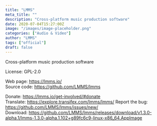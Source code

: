 ```yaml
---
title: "LMMS"
meta_title: ""
description: "Cross-platform music production software"
date: 2020-07-04T15:27:00Z
image: "/images/image-placeholder.png"
categories: ["Audio & Video"]
author: "LMMS"
tags: ["official"]
draft: false
---
```


Cross-platform music production software

License: GPL-2.0

Web page: https://lmms.io/  
Source code: https://github.com/LMMS/lmms

Donate: https://lmms.io/get-involved/#donate  
Translate: https://explore.transifex.com/lmms/lmms/
Report the bug: https://github.com/LMMS/lmms/issues/new/  
Download: https://github.com/LMMS/lmms/releases/download/v1.3.0-alpha.1/lmms-1.3.0-alpha.1.102+g89fc6c9-linux-x86_64.AppImage
